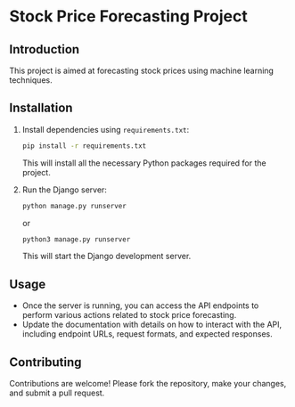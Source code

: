 # Stock Price Forecasting Project

## Introduction

This project is aimed at forecasting stock prices using machine learning techniques.

## Installation

1. Install dependencies using `requirements.txt`:

    ```bash
    pip install -r requirements.txt
    ```

    This will install all the necessary Python packages required for the project.

2. Run the Django server:

    ```bash
    python manage.py runserver
    ```

    or

    ```bash
    python3 manage.py runserver
    ```

    This will start the Django development server.

## Usage

- Once the server is running, you can access the API endpoints to perform various actions related to stock price forecasting.
- Update the documentation with details on how to interact with the API, including endpoint URLs, request formats, and expected responses.

## Contributing

Contributions are welcome! Please fork the repository, make your changes, and submit a pull request.


